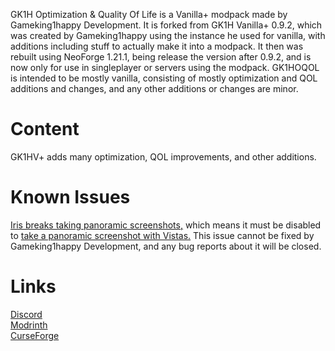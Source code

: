 GK1H Optimization & Quality Of Life is a Vanilla+ modpack made by Gameking1happy Development. It is forked from GK1H Vanilla+ 0.9.2, which was created by Gameking1happy using the instance he used for vanilla, with additions including stuff to actually make it into a modpack. It then was rebuilt using NeoForge 1.21.1, being release the version after 0.9.2, and is now only for use in singleplayer or servers using the modpack. GK1HOQOL is intended to be mostly vanilla, consisting of mostly optimization and QOL additions and changes, and any other additions or changes are minor.  

# Content  

GK1HV+ adds many optimization, QOL improvements, and other additions.  

# Known Issues  

[Iris breaks taking panoramic screenshots,](https://github.com/IrisShaders/Iris/issues/2196) which means it must be disabled to [take a panoramic screenshot with Vistas.](https://github.com/TerraformersMC/Vistas/issues/22) This issue cannot be fixed by Gameking1happy Development, and any bug reports about it will be closed.  

# Links  
[Discord](https://discord.gg/AwJvGzH)  
[Modrinth](https://modrinth.com/modpack/gk1hoqol)  
[CurseForge](https://curseforge.com/minecraft/modpacks/gk1hoqol)  